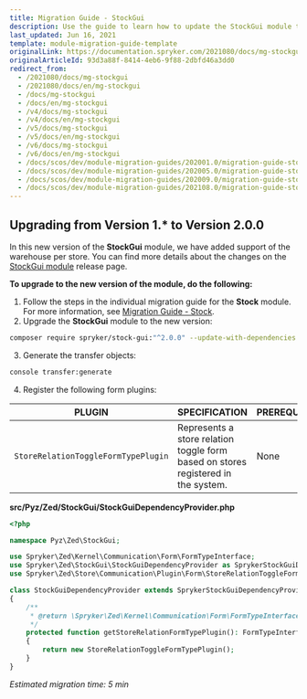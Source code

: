 ```yaml
---
title: Migration Guide - StockGui
description: Use the guide to learn how to update the StockGui module to a newer version.
last_updated: Jun 16, 2021
template: module-migration-guide-template
originalLink: https://documentation.spryker.com/2021080/docs/mg-stockgui
originalArticleId: 93d3a88f-8414-4eb6-9f88-2dbfd46a3dd0
redirect_from:
  - /2021080/docs/mg-stockgui
  - /2021080/docs/en/mg-stockgui
  - /docs/mg-stockgui
  - /docs/en/mg-stockgui
  - /v4/docs/mg-stockgui
  - /v4/docs/en/mg-stockgui
  - /v5/docs/mg-stockgui
  - /v5/docs/en/mg-stockgui
  - /v6/docs/mg-stockgui
  - /v6/docs/en/mg-stockgui
  - /docs/scos/dev/module-migration-guides/202001.0/migration-guide-stockgui.html
  - /docs/scos/dev/module-migration-guides/202005.0/migration-guide-stockgui.html
  - /docs/scos/dev/module-migration-guides/202009.0/migration-guide-stockgui.html
  - /docs/scos/dev/module-migration-guides/202108.0/migration-guide-stockgui.html
---
```


## Upgrading from Version 1.* to Version 2.0.0

In this new version of the **StockGui** module, we have added support of the warehouse per store. You can find more details about the changes on the [StockGui module](https://github.com/spryker/stock-gui/releases) release page.

**To upgrade to the new version of the module, do the following:**

1. Follow the steps in the individual migration guide for the **Stock** module. For more information, see [Migration Guide - Stock](/docs/scos/dev/module-migration-guides/{{page.version}}/migration-guide-stock.html#upgrading-from-version-7-to-version-800).
2. Upgrade the **StockGui** module to the new version:

```bash
composer require spryker/stock-gui:"^2.0.0" --update-with-dependencies
```

3. Generate the transfer objects:

```bash
console transfer:generate
```

4. Register the following form plugins:

| PLUGIN | SPECIFICATION | PREREQUISITES | NAMESPACE |
| --- | --- | --- | --- |
| `StoreRelationToggleFormTypePlugin` | Represents a store relation toggle form based on stores registered in the system. | None | `Spryker\Zed\Store\Communication\Plugin\Form` |

**src/Pyz/Zed/StockGui/StockGuiDependencyProvider.php**

```php
<?php

namespace Pyz\Zed\StockGui;

use Spryker\Zed\Kernel\Communication\Form\FormTypeInterface;
use Spryker\Zed\StockGui\StockGuiDependencyProvider as SprykerStockGuiDependencyProvider;
use Spryker\Zed\Store\Communication\Plugin\Form\StoreRelationToggleFormTypePlugin;

class StockGuiDependencyProvider extends SprykerStockGuiDependencyProvider
{
    /**
     * @return \Spryker\Zed\Kernel\Communication\Form\FormTypeInterface
     */
    protected function getStoreRelationFormTypePlugin(): FormTypeInterface
    {
        return new StoreRelationToggleFormTypePlugin();
    }
}
```

*Estimated migration time: 5 min*

